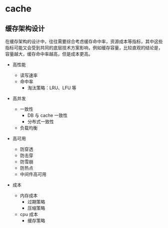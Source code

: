 # cache

## 缓存架构设计

在缓存架构的设计中，往往需要综合考虑缓存命中率，资源成本等指标，其中这些指标可能又会受到共同的底层技术方案影响，例如缓存容量，比较直观的结论是，容量越大，缓存命中率越高，但是成本更高。

- 高性能
  - 读写速率
  - 命中率
    - 淘汰策略：LRU、LFU 等

- 高并发
  - 一致性
    - DB 与 cache 一致性
    - 分布式一致性
  - 负载均衡

- 高可用
  - 防穿透
  - 防击穿
  - 防雪崩
  - 防热点
  - 中间件高可用

- 成本
  - 内存成本
    - 过期策略
    - 压缩策略
  - cpu 成本
    - 缓存策略
